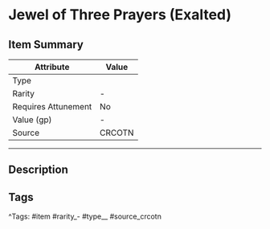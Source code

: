 # Jewel of Three Prayers (Exalted)

## Item Summary

| Attribute            | Value                        |
|----------------------|------------------------------|
| Type                 |   |
| Rarity               | -             |
| Requires Attunement  | No                |
| Value (gp)           | -    |
| Source               | CRCOTN |

---

## Description



## Tags

^Tags: #item #rarity_- #type__ #source_crcotn